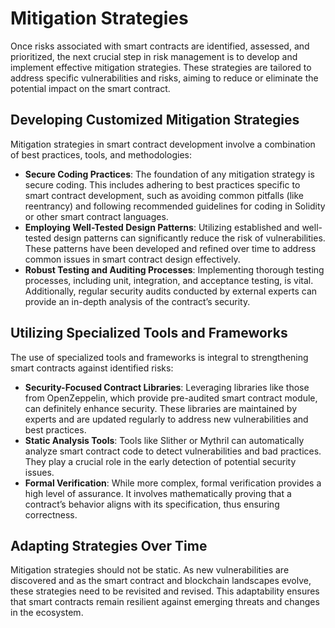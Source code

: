 # Mitigation Strategies

Once risks associated with smart contracts are identified, assessed, and prioritized, the next crucial step in risk management is to develop and implement effective mitigation strategies. These strategies are tailored to address specific vulnerabilities and risks, aiming to reduce or eliminate the potential impact on the smart contract.

## Developing Customized Mitigation Strategies

Mitigation strategies in smart contract development involve a combination of best practices, tools, and methodologies:

* **Secure Coding Practices**: The foundation of any mitigation strategy is secure coding. This includes adhering to best practices specific to smart contract development, such as avoiding common pitfalls (like reentrancy) and following recommended guidelines for coding in Solidity or other smart contract languages.
* **Employing Well-Tested Design Patterns**: Utilizing established and well-tested design patterns can significantly reduce the risk of vulnerabilities. These patterns have been developed and refined over time to address common issues in smart contract design effectively.
* **Robust Testing and Auditing Processes**: Implementing thorough testing processes, including unit, integration, and acceptance testing, is vital. Additionally, regular security audits conducted by external experts can provide an in-depth analysis of the contract’s security.

## Utilizing Specialized Tools and Frameworks

The use of specialized tools and frameworks is integral to strengthening smart contracts against identified risks:

* **Security-Focused Contract Libraries**: Leveraging libraries like those from OpenZeppelin, which provide pre-audited smart contract module, can definitely enhance security. These libraries are maintained by experts and are updated regularly to address new vulnerabilities and best practices.
* **Static Analysis Tools**: Tools like Slither or Mythril can automatically analyze smart contract code to detect vulnerabilities and bad practices. They play a crucial role in the early detection of potential security issues.
* **Formal Verification**: While more complex, formal verification provides a high level of assurance. It involves mathematically proving that a contract’s behavior aligns with its specification, thus ensuring correctness.

## Adapting Strategies Over Time

Mitigation strategies should not be static. As new vulnerabilities are discovered and as the smart contract and blockchain landscapes evolve, these strategies need to be revisited and revised. This adaptability ensures that smart contracts remain resilient against emerging threats and changes in the ecosystem.